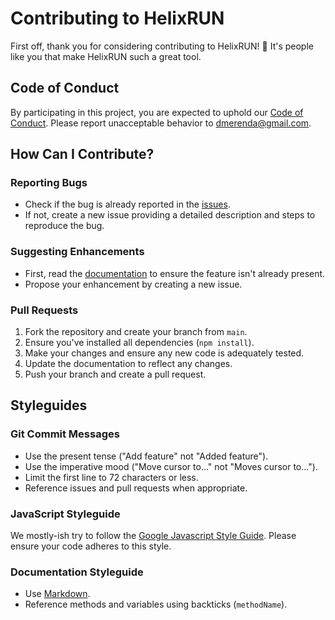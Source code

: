 # Contributing to HelixRUN

First off, thank you for considering contributing to HelixRUN! 🚀 It's people like you that make 
HelixRUN such a great tool.

## Code of Conduct

By participating in this project, you are expected to uphold our 
[Code of Conduct](./CODE_OF_CONDUCT.md). Please report unacceptable behavior to 
[dmerenda@gmail.com](mailto:dmerenda@gmail.com).

## How Can I Contribute?

### Reporting Bugs

- Check if the bug is already reported in the [issues](https://github.com/domthewop/helixrun/issues).
- If not, create a new issue providing a detailed description and steps to reproduce the bug.

### Suggesting Enhancements

- First, read the [documentation](https://docs.helix.run) to ensure the feature isn't already present.
- Propose your enhancement by creating a new issue.

### Pull Requests

1. Fork the repository and create your branch from `main`.
2. Ensure you've installed all dependencies (`npm install`).
3. Make your changes and ensure any new code is adequately tested.
4. Update the documentation to reflect any changes.
5. Push your branch and create a pull request.

## Styleguides

### Git Commit Messages

- Use the present tense ("Add feature" not "Added feature").
- Use the imperative mood ("Move cursor to..." not "Moves cursor to...").
- Limit the first line to 72 characters or less.
- Reference issues and pull requests when appropriate.

### JavaScript Styleguide

We mostly-ish try to follow the 
[Google Javascript Style Guide](https://google.github.io/styleguide/jsguide.html). Please ensure 
your code adheres to this style.

### Documentation Styleguide

- Use [Markdown](https://guides.github.com/features/mastering-markdown/).
- Reference methods and variables using backticks (`methodName`).

[//]: # (## Setting up Your Development Environment)

[//]: # ()
[//]: # (&#40;Detailed steps on how to set up the local development environment, including software to )

[//]: # (install, configurations, etc. to follow in a later version of this doc&#41;)

[//]: # ()
[//]: # (## Running Tests)

[//]: # ()
[//]: # (```bash)

[//]: # (npm test)

